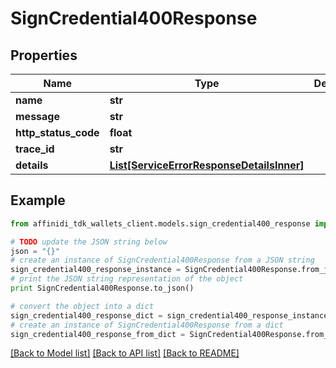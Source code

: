 # SignCredential400Response

## Properties

| Name                 | Type                                                                              | Description | Notes      |
| -------------------- | --------------------------------------------------------------------------------- | ----------- | ---------- |
| **name**             | **str**                                                                           |             |
| **message**          | **str**                                                                           |             |
| **http_status_code** | **float**                                                                         |             |
| **trace_id**         | **str**                                                                           |             |
| **details**          | [**List[ServiceErrorResponseDetailsInner]**](ServiceErrorResponseDetailsInner.md) |             | [optional] |

## Example

```python
from affinidi_tdk_wallets_client.models.sign_credential400_response import SignCredential400Response

# TODO update the JSON string below
json = "{}"
# create an instance of SignCredential400Response from a JSON string
sign_credential400_response_instance = SignCredential400Response.from_json(json)
# print the JSON string representation of the object
print SignCredential400Response.to_json()

# convert the object into a dict
sign_credential400_response_dict = sign_credential400_response_instance.to_dict()
# create an instance of SignCredential400Response from a dict
sign_credential400_response_from_dict = SignCredential400Response.from_dict(sign_credential400_response_dict)
```

[[Back to Model list]](../README.md#documentation-for-models) [[Back to API list]](../README.md#documentation-for-api-endpoints) [[Back to README]](../README.md)
